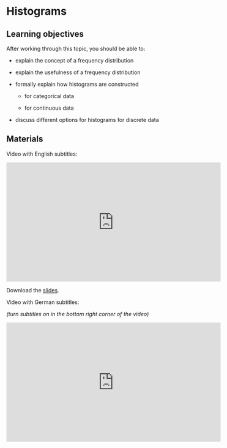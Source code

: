 # Histograms

## Learning objectives

After working through this topic, you should be able to:

- explain the concept of a frequency distribution

- explain the usefulness of a frequency distribution

- formally explain how histograms are constructed

  - for categorical data

  - for continuous data

- discuss different options for histograms for discrete data

## Materials

Video with English subtitles:

<iframe
  src="https://electure.uni-bonn.de/paella7/ui/watch.html?id=1b8bb337-a290-4858-872c-048f26f5cdfd"
  width="560"
  height="311"
  frameborder="0"
  allowfullscreen
></iframe>

Download the [slides](descriptive_statistics-histograms.pdf).

Video with German subtitles:

*(turn subtitles on in the bottom right corner of the video)*

<iframe
  src="https://electure.uni-bonn.de/paella7/ui/watch.html?id=8374fac0-eb76-4c17-8228-274509019f40"
  width="560"
  height="311"
  frameborder="0"
  allowfullscreen
></iframe>
